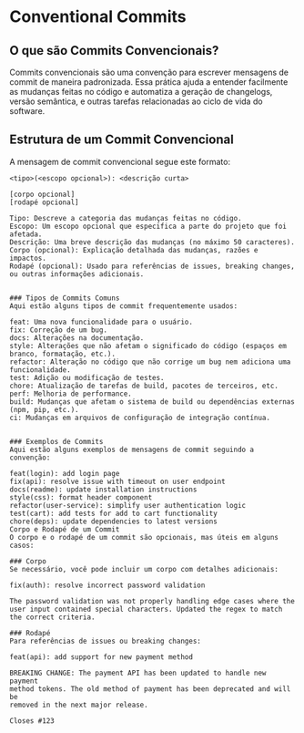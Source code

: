 # Conventional Commits

## O que são Commits Convencionais?

Commits convencionais são uma convenção para escrever mensagens de commit de maneira padronizada. Essa prática ajuda a entender facilmente as mudanças feitas no código e automatiza a geração de changelogs, versão semântica, e outras tarefas relacionadas ao ciclo de vida do software.

## Estrutura de um Commit Convencional

A mensagem de commit convencional segue este formato:

```plaintext
<tipo>(<escopo opcional>): <descrição curta>

[corpo opcional]
[rodapé opcional]

Tipo: Descreve a categoria das mudanças feitas no código.
Escopo: Um escopo opcional que especifica a parte do projeto que foi afetada.
Descrição: Uma breve descrição das mudanças (no máximo 50 caracteres).
Corpo (opcional): Explicação detalhada das mudanças, razões e impactos.
Rodapé (opcional): Usado para referências de issues, breaking changes, ou outras informações adicionais.


### Tipos de Commits Comuns
Aqui estão alguns tipos de commit frequentemente usados:

feat: Uma nova funcionalidade para o usuário.
fix: Correção de um bug.
docs: Alterações na documentação.
style: Alterações que não afetam o significado do código (espaços em branco, formatação, etc.).
refactor: Alteração no código que não corrige um bug nem adiciona uma funcionalidade.
test: Adição ou modificação de testes.
chore: Atualização de tarefas de build, pacotes de terceiros, etc.
perf: Melhoria de performance.
build: Mudanças que afetam o sistema de build ou dependências externas (npm, pip, etc.).
ci: Mudanças em arquivos de configuração de integração contínua.


### Exemplos de Commits
Aqui estão alguns exemplos de mensagens de commit seguindo a convenção:

feat(login): add login page
fix(api): resolve issue with timeout on user endpoint
docs(readme): update installation instructions
style(css): format header component
refactor(user-service): simplify user authentication logic
test(cart): add tests for add to cart functionality
chore(deps): update dependencies to latest versions
Corpo e Rodapé de um Commit
O corpo e o rodapé de um commit são opcionais, mas úteis em alguns casos:

### Corpo
Se necessário, você pode incluir um corpo com detalhes adicionais:

fix(auth): resolve incorrect password validation

The password validation was not properly handling edge cases where the
user input contained special characters. Updated the regex to match
the correct criteria.

### Rodapé
Para referências de issues ou breaking changes:

feat(api): add support for new payment method

BREAKING CHANGE: The payment API has been updated to handle new payment
method tokens. The old method of payment has been deprecated and will be
removed in the next major release.

Closes #123